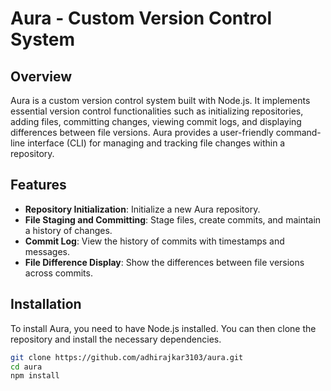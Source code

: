 # Aura - Custom Version Control System

## Overview
Aura is a custom version control system built with Node.js. It implements essential version control functionalities such as initializing repositories, adding files, committing changes, viewing commit logs, and displaying differences between file versions. Aura provides a user-friendly command-line interface (CLI) for managing and tracking file changes within a repository.

## Features
- **Repository Initialization**: Initialize a new Aura repository.
- **File Staging and Committing**: Stage files, create commits, and maintain a history of changes.
- **Commit Log**: View the history of commits with timestamps and messages.
- **File Difference Display**: Show the differences between file versions across commits.

## Installation

To install Aura, you need to have Node.js installed. You can then clone the repository and install the necessary dependencies.

```bash
git clone https://github.com/adhirajkar3103/aura.git
cd aura
npm install
